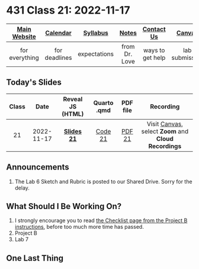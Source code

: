 # 431 Class 21: 2022-11-17

[Main Website](https://thomaselove.github.io/431-2022/) | [Calendar](https://thomaselove.github.io/431-2022/calendar.html) | [Syllabus](https://thomaselove.github.io/431-syllabus-2022/) | [Notes](https://thomaselove.github.io/431-notes/) | [Contact Us](https://thomaselove.github.io/431-2022/contact.html) | [Canvas](https://canvas.case.edu) | [Data and Code](https://github.com/THOMASELOVE/431-data)
:-----------: | :--------------: | :----------: | :---------: | :-------------: | :-----------: | :------------:
for everything | for deadlines | expectations | from Dr. Love | ways to get help | lab submission | for downloads

## Today's Slides

Class | Date | Reveal JS (HTML) | Quarto .qmd | PDF file | Recording
:---: | :--------: | :------: | :------: | :--------: | :-------------:
21 | 2022-11-17 | **[Slides 21](https://thomaselove.github.io/431-slides-2022/class21.html)** | [Code 21](https://thomaselove.github.io/431-slides-2022/class21.qmd) | [PDF 21](431%20Class%2021.pdf) | Visit [Canvas](https://canvas.case.edu/), select **Zoom** and **Cloud Recordings**

## Announcements

1. The Lab 6 Sketch and Rubric is posted to our Shared Drive. Sorry for the delay.

## What Should I Be Working On?

1. I strongly encourage you to read [the Checklist page from the Project B instructions](https://thomaselove.github.io/431-projectB-2022/checklist.html), before too much more time has passed.
2. Project B
3. Lab 7

## One Last Thing

